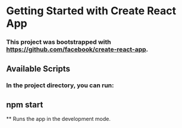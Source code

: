#  Getting Started with Create React App

###   This project was bootstrapped with https://github.com/facebook/create-react-app.

##   Available Scripts

###  In the project directory, you can run:
## npm start

** Runs the app in the development mode.
